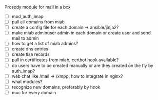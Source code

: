Prosody module for mail in a box

- [ ] mod_auth_imap
- [ ] pull all domains from miab
- [ ] create a config file for each domain -> ansible/jinja2?
- [ ] make miab adminuser admin in each domain or create user and send mail to admin
- [ ] how to get a list of miab admins?
- [ ] create dns entries
- [ ] create tlsa records
- [ ] pull in certificates from miab, certbot hook available?
- [ ] do users have to be created manually or are they created on the fly by auth_imap?
- [ ] web chat like /mail -> /xmpp, how to integrate in nginx? 
- [ ] what modules?
- [ ] recognize new domains, preferably by hook
- [ ] muc for every domain
